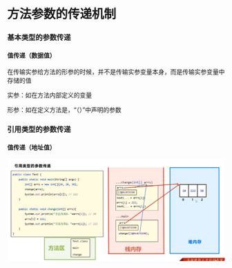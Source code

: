 # 方法参数的传递机制

### 基本类型的参数传递

#### 值传递（数据值）

在传输实参给方法的形参的时候，并不是传输实参变量本身，而是传输实参变量中存储的值

实参：如在方法内部定义的变量

形参：如在定义方法是，“（）”中声明的参数

### 引用类型的参数传递

#### 值传递（地址值）

![](<../.gitbook/assets/image (3) (1).png>)
